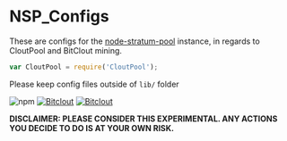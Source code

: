 # NSP_Configs

These are configs for the [node-stratum-pool](https://github.com/zone117x/node-stratum-pool) instance, in regards to CloutPool and BitClout mining.

```Javascript
var CloutPool = require('CloutPool');
```

Please keep config files outside of `lib/` folder

![npm](https://img.shields.io/npm/dt/cloutpool) [![Bitclout](https://img.shields.io/badge/-Follow%20me%20on%20BitClout-red)](https://bitclout.com/u/AMKN) [![Bitclout](https://img.shields.io/badge/-Follow%20CloutPool%20on%20BitClout-Yellow)](https://bitclout.com/u/CloutPool)

**DISCLAIMER: PLEASE CONSIDER THIS EXPERIMENTAL. ANY ACTIONS YOU DECIDE TO DO IS AT YOUR OWN RISK.**

